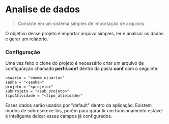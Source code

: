 # Analise de dados
> Consiste em um sistema simples de importação de arquivos

O objetivo desse projeto é importar arquivo simples, ler e analisar os dados e gerar um relatório.

### Configuração

Uma vez feito o clone do projeto é necessário criar um arquivo de configuração chamado **perfil.conf** dentro da pasta **conf** com o seguinte:
```
usuario = "<nome_usuario>"
senha = "<senha>"
projeto = "<projeto>"
subProjeto = "<sub_projeto>"
tipoAtividade = "<tipo_atividade>"
```

Esses dados serão usados por "default" dentro da aplicação. Existem modos de sobrescreve-los, porém para garantir
um funcionamento estável é inteligente deixar esses campos já configurados.



